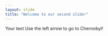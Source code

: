```yaml
---
layout: slide
title: "Welcome to our second slide!"
---
```

Your text
Use the left arrow to go to Chernobyl!
